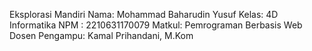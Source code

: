 Eksplorasi Mandiri
Nama: Mohammad Baharudin Yusuf
Kelas: 4D Informatika
NPM : 2210631170079
Matkul: Pemrograman Berbasis Web
Dosen Pengampu: Kamal Prihandani, M.Kom